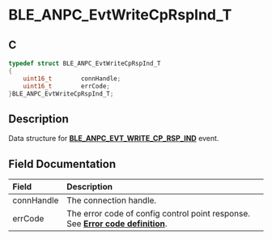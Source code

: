 # BLE_ANPC_EvtWriteCpRspInd_T

## C

```c
typedef struct BLE_ANPC_EvtWriteCpRspInd_T
{
    uint16_t        connHandle;
    uint16_t        errCode;
}BLE_ANPC_EvtWriteCpRspInd_T;
```

## Description

Data structure for **[BLE_ANPC_EVT_WRITE_CP_RSP_IND](GUID-6B001FFC-2FB3-4121-BBE3-7C382205F26C.md)** event.


## Field Documentation

|Field|Description|
|:---|:---|
|connHandle|The connection handle.|
|errCode|The error code of config control point response. See **[Error code definition](GUID-EFEF900B-78C9-4E5F-BF35-54594972E667.md)**.|
